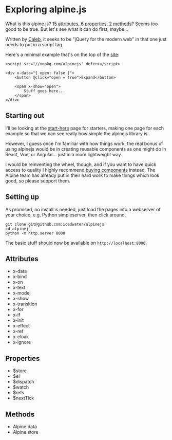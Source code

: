 # Exploring alpine.js

What is this alpine.js? [15 attributes, 6 properties, 2 methods][site]?
Seems too good to be true. But let's see what it can do first, maybe...

Written by [Caleb][twtC], it seeks to be "jQuery for the modern web" in
that one just needs to put in a script tag.

Here's a minimal example that's on the top of the [site][site]:

    <script src="//unpkg.com/alpinejs" defer></script>

    <div x-data="{ open: false }">
        <button @click="open = true">Expand</button>

        <span x-show="open">
            Stuff goes here...
        </span>
    </div>

## Starting out

I'll be looking at the [start-here][ajsh] page for starters, making one
page for each example so that we can see really how simple the alpinejs
library is.

However, I guess once I'm familiar with how things work, the real bonus
of using alpinejs would be in creating reusable components as one might
do in React, Vue, or Angular... just in a more lightweight way.

I would be reinventing the wheel, though, and if you want to have quick
access to quality I highly recommend [buying components][ajcp] instead.
The Alpine team has already put in their hard work to make things which
look good, so please support them.

## Setting up

As promised, no install is needed, just load the pages into a webserver
of your choice, e.g. Python simpleserver, then click around.

    git clone git@github.com:icedwater/alpinejs
    cd alpinejs
    python -m http.server 8000

The basic stuff should now be available on `http://localhost:8000`.

[site]: https://alpinejs.dev
[ajsh]: https://alpinejs.dev/start-here
[ajcp]: https://alpinejs.dev/components
[twtC]: https://twitter.com/calebporzio

## Attributes

 - x-data
 - x-bind
 - x-on
 - x-text
 - x-model
 - x-show
 - x-transition
 - x-for
 - x-if
 - x-init
 - x-effect
 - x-ref
 - x-cloak
 - x-ignore

## Properties

 - $store
 - $el
 - $dispatch
 - $watch
 - $refs
 - $nextTick

## Methods

 - Alpine.data
 - Alpine.store
